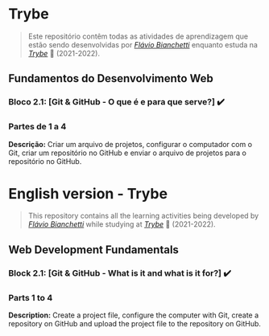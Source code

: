 
# Trybe

> Este repositório contêm todas as atividades de aprendizagem que estão sendo desenvolvidas por  _[Flávio Bianchetti](https://www.linkedin.com/in/flaviobianchetti/)_ enquanto estuda na _[Trybe](https://www.betrybe.com/)_ :rocket: (2021-2022).

## Fundamentos do Desenvolvimento Web 


### Bloco 2.1: [Git & GitHub - O que é e para que serve?] :heavy_check_mark:

### Partes de 1 a 4

**Descrição:** Criar um arquivo de projetos, configurar o computador com o Git, criar um repositório no GitHub  e enviar o arquivo de projetos para o repositório no GitHub.

# English version - Trybe

> This repository contains all the learning activities being developed by _[Flávio Bianchetti](https://www.linkedin.com/in/flaviobianchetti/)_ while studying at _[Trybe](https://www.betrybe.com/)_ :rocket: (2021-2022).

## Web Development Fundamentals 


### Block 2.1: [Git & GitHub - What is it and what is it for?] :heavy_check_mark:

### Parts 1 to 4

**Description:** Create a project file, configure the computer with Git, create a repository on GitHub and upload the project file to the repository on GitHub.